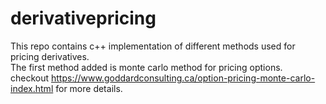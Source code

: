 # derivativepricing

This repo contains c++ implementation of different methods used for pricing derivatives.  
The first method added is monte carlo method for pricing options.  
checkout https://www.goddardconsulting.ca/option-pricing-monte-carlo-index.html for more details.
